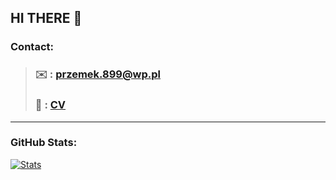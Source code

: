 ## HI THERE 👋  

### Contact:  

> ### ✉️ : [przemek.899@wp.pl](mailto:przemek.899@wp.pl)  
> ### 📄 : [CV](https://github.com/przemek890/przemek890/blob/main/Przemyslaw_Janiszewski_CV.pdf)

---

### GitHub Stats:  

[![Stats](https://github-readme-stats.vercel.app/api?username=przemek890&show_icons=true&theme=transparent)](https://github.com/anuraghazra/github-readme-stats)

